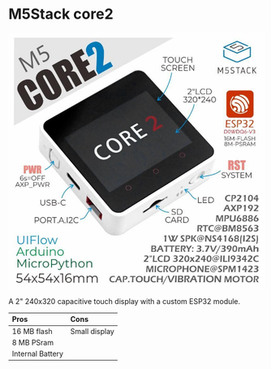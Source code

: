 # M5Stack core2

![M5Stack core2](../assets/images/devices/m5stack-core2.jpg)

A 2" 240x320 capacitive touch display with a custom ESP32 module.

| Pros             | Cons
|:-----            |:----
| 16 MB flash      | Small display
| 8 MB PSram       | 
| Internal Battery |
